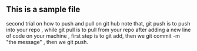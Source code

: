 ## This is a sample file 
second trial on how to push and pull on git hub 
note that, git push is to push into your repo , while git pull is to pull from your repo
after adding a new line of code on your machine , first step is to git add, then we git commit -m "the message" , then we git push.